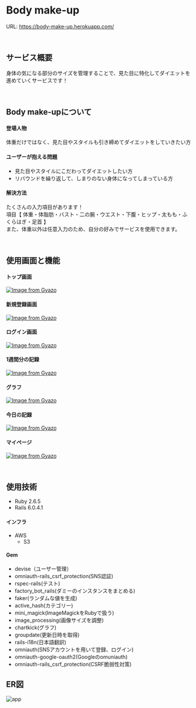# Body make-up

URL: https://body-make-up.herokuapp.com/ 

<br>

## サービス概要
身体の気になる部分のサイズを管理することで、見た目に特化してダイエットを進めていくサービスです！

<br>

## Body make-upについて

#### 登場人物
体重だけではなく、見た目やスタイルも引き締めてダイエットをしていきたい方

#### ユーザーが抱える問題
- 見た目やスタイルにこだわってダイエットしたい方
- リバウンドを繰り返して、しまりのない身体になってしまっている方

#### 解決方法
たくさんの入力項目があります！<br>
項目【 体重・体脂肪・バスト・二の腕・ウエスト・下腹・ヒップ・太もも・ふくらはぎ・足首 】<br>
また、体重以外は任意入力のため、自分の好みでサービスを使用できます。

<br>

## 使用画面と機能
#### トップ画面
[![Image from Gyazo](https://i.gyazo.com/7c56ffe98d90440fe3be79bd2f225c84.gif)](https://gyazo.com/7c56ffe98d90440fe3be79bd2f225c84)

#### 新規登録画面
[![Image from Gyazo](https://i.gyazo.com/7c9f888c90e609088f00a98969d1eb6e.gif)](https://gyazo.com/7c9f888c90e609088f00a98969d1eb6e)

#### ログイン画面
[![Image from Gyazo](https://i.gyazo.com/32464a0b4f8b883d1782bf78e1fc33ff.png)](https://gyazo.com/32464a0b4f8b883d1782bf78e1fc33ff)

#### 1週間分の記録
[![Image from Gyazo](https://i.gyazo.com/67a97d3a8fc4787622fb03b59c074906.gif)](https://gyazo.com/67a97d3a8fc4787622fb03b59c074906)

#### グラフ
[![Image from Gyazo](https://i.gyazo.com/eba06cc8c1a1c5e44c32dd9c073e7fc5.gif)](https://gyazo.com/eba06cc8c1a1c5e44c32dd9c073e7fc5)

#### 今日の記録
[![Image from Gyazo](https://i.gyazo.com/bdf2fafb96a75aeb611fb0ffb39bdf37.gif)](https://gyazo.com/bdf2fafb96a75aeb611fb0ffb39bdf37)

#### マイページ
[![Image from Gyazo](https://i.gyazo.com/c53f5a52f8223a5b3ae5a8b6c72cdbb5.png)](https://gyazo.com/c53f5a52f8223a5b3ae5a8b6c72cdbb5)

<br>

## 使用技術
- Ruby 2.6.5
- Rails 6.0.4.1

#### インフラ
- AWS
  - S3

#### Gem
- devise（ユーザー管理）
- omniauth-rails_csrf_protection(SNS認証)
- rspec-rails(テスト)
- factory_bot_rails(ダミーのインスタンスをまとめる)
- faker(ランダムな値を生成)
- active_hash(カテゴリー)
- mini_magick(ImageMagickをRubyで扱う)
- image_processing(画像サイズを調整)
- chartkick(グラフ)
- groupdate(更新日時を取得)
- rails-i18n(日本語翻訳)
- omniauth(SNSアカウントを用いて登録、ログイン)
- omniauth-google-oauth2(Googleのomuniauth)
- omniauth-rails_csrf_protection(CSRF脆弱性対策)


## ER図
![app](https://user-images.githubusercontent.com/86353443/141245815-b03b86ce-0070-45bc-9e8b-3b4f903280f9.png)